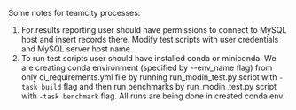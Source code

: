 Some notes for teamcity processes:
1. For results reporting user should have permissions to connect to MySQL host and insert
records there. Modify test scripts with user credentials and MySQL
server host name.
2. To run test scripts user should have installed conda or miniconda.
We are creating conda environment (specified by --env_name flag) from only ci_requirements.yml file
by running run_modin_test.py script with `-task build` flag and then run benchmarks by run_modin_test.py
script with `-task benchmark` flag. All runs are being done in created conda env.